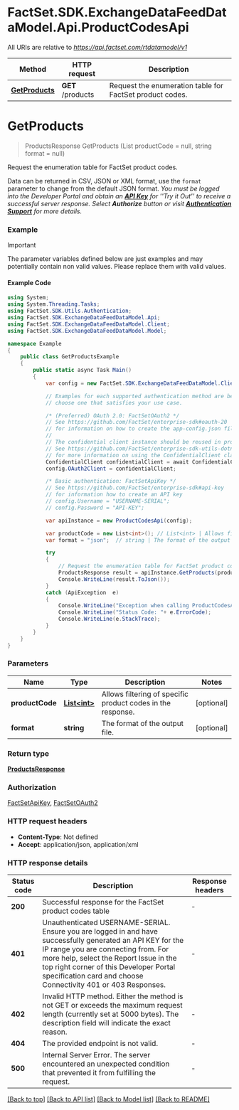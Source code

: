 # FactSet.SDK.ExchangeDataFeedDataModel.Api.ProductCodesApi

All URIs are relative to *https://api.factset.com/rtdatamodel/v1*

Method | HTTP request | Description
------------- | ------------- | -------------
[**GetProducts**](ProductCodesApi.md#getproducts) | **GET** /products | Request the enumeration table for FactSet product codes.



<a name="getproducts"></a>
# **GetProducts**
> ProductsResponse GetProducts (List<int> productCode = null, string format = null)

Request the enumeration table for FactSet product codes.

Data can be returned in CSV, JSON or XML format, use the `format` parameter to change from the default JSON format. *You must be logged into the Developer Portal and obtain an **[API Key](https://developer.factset.com/factset/api-key-listing)** for ''Try it Out'' to receive a successful server response.  Select **Authorize** button or visit **[Authentication Support](https://developer.factset.com/authentication)** for more details.* 

### Example

> [!IMPORTANT]
> The parameter variables defined below are just examples and may potentially contain non valid values. Please replace them with valid values.

#### Example Code

```csharp
using System;
using System.Threading.Tasks;
using FactSet.SDK.Utils.Authentication;
using FactSet.SDK.ExchangeDataFeedDataModel.Api;
using FactSet.SDK.ExchangeDataFeedDataModel.Client;
using FactSet.SDK.ExchangeDataFeedDataModel.Model;

namespace Example
{
    public class GetProductsExample
    {
        public static async Task Main()
        {
            var config = new FactSet.SDK.ExchangeDataFeedDataModel.Client.Configuration();

            // Examples for each supported authentication method are below,
            // choose one that satisfies your use case.

            /* (Preferred) OAuth 2.0: FactSetOAuth2 */
            // See https://github.com/FactSet/enterprise-sdk#oauth-20
            // for information on how to create the app-config.json file
            //
            // The confidential client instance should be reused in production environments.
            // See https://github.com/FactSet/enterprise-sdk-utils-dotnet#authentication
            // for more information on using the ConfidentialClient class
            ConfidentialClient confidentialClient = await ConfidentialClient.CreateAsync("/path/to/app-config.json");
            config.OAuth2Client = confidentialClient;

            /* Basic authentication: FactSetApiKey */
            // See https://github.com/FactSet/enterprise-sdk#api-key
            // for information how to create an API key
            // config.Username = "USERNAME-SERIAL";
            // config.Password = "API-KEY";

            var apiInstance = new ProductCodesApi(config);

            var productCode = new List<int>(); // List<int> | Allows filtering of specific product codes in the response. (optional) 
            var format = "json";  // string | The format of the output file. (optional) 

            try
            {
                // Request the enumeration table for FactSet product codes.
                ProductsResponse result = apiInstance.GetProducts(productCode, format);
                Console.WriteLine(result.ToJson());
            }
            catch (ApiException  e)
            {
                Console.WriteLine("Exception when calling ProductCodesApi.GetProducts: " + e.Message );
                Console.WriteLine("Status Code: "+ e.ErrorCode);
                Console.WriteLine(e.StackTrace);
            }
        }
    }
}
```

### Parameters

Name | Type | Description  | Notes
------------- | ------------- | ------------- | -------------
 **productCode** | [**List&lt;int&gt;**](int.md)| Allows filtering of specific product codes in the response. | [optional] 
 **format** | **string**| The format of the output file. | [optional] 

### Return type
[**ProductsResponse**](ProductsResponse.md)

### Authorization

[FactSetApiKey](../README.md#FactSetApiKey), [FactSetOAuth2](../README.md#FactSetOAuth2)

### HTTP request headers

 - **Content-Type**: Not defined
 - **Accept**: application/json, application/xml


### HTTP response details
| Status code | Description | Response headers |
|-------------|-------------|------------------|
| **200** | Successful response for the FactSet product codes table |  -  |
| **401** | Unauthenticated USERNAME-SERIAL. Ensure you are logged in and have successfully generated an API KEY for the IP range you are connecting from. For more help, select the Report Issue in the top right corner of this Developer Portal specification card and choose Connectivity 401 or 403 Responses. |  -  |
| **402** | Invalid HTTP method. Either the method is not GET or exceeds the maximum request length (currently set at 5000 bytes). The description field will indicate the exact reason. |  -  |
| **404** | The provided endpoint is not valid. |  -  |
| **500** | Internal Server Error. The server encountered an unexpected condition that prevented it from fulfilling the request. |  -  |

[[Back to top]](#) [[Back to API list]](../README.md#documentation-for-api-endpoints) [[Back to Model list]](../README.md#documentation-for-models) [[Back to README]](../README.md)


